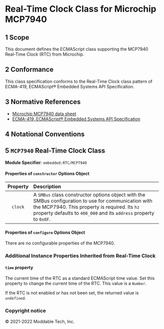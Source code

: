 
# Real-Time Clock Class for Microchip MCP7940

## 1 Scope

This document defines the ECMAScript class supporting the MCP7940 Real-Time Clock (RTC) from Microchip.

## 2 Conformance

This class specification conforms to the Real-Time Clock class pattern of ECMA-419, ECMAScript® Embedded Systems API Specification.

## 3 Normative References

- [Microchip MCP7940 data sheet](https://ww1.microchip.com/downloads/en/DeviceDoc/MCP7940M-Low-Cost%20I2C-RTCC-with-SRAM-20002292C.pdf)
- [ECMA-419, ECMAScript® Embedded Systems API Specification](https://419.ecma-international.org)

## 4 Notational Conventions

## 5 `MCP7940` Real-Time Clock Class

**Module Specifier**: `embedded:RTC/MCP7940`


#### Properties of `constructor` Options Object

| Property | Description |
| :---: | :--- |
| `clock` | A `SMBus` class constructor options object with the SMBus configuration to use for communication with the MCP7940. This property is required. Its `hz` property defaults to `400_000` and its `address` property to `0x6F`.


#### Properties of `configure` Options Object

There are no configurable properties of the MCP7940.


### Additional Instance Properties Inherited from Real-Time Clock

#### `time` property

The current time of the RTC as a standard ECMAScript time value. Set this property to change the current time of the RTC. This value is a `Number`.

If the RTC is not enabled or has not been set, the returned value is `undefined`.


### Copyright notice

© 2021-2022 Moddable Tech, Inc.
